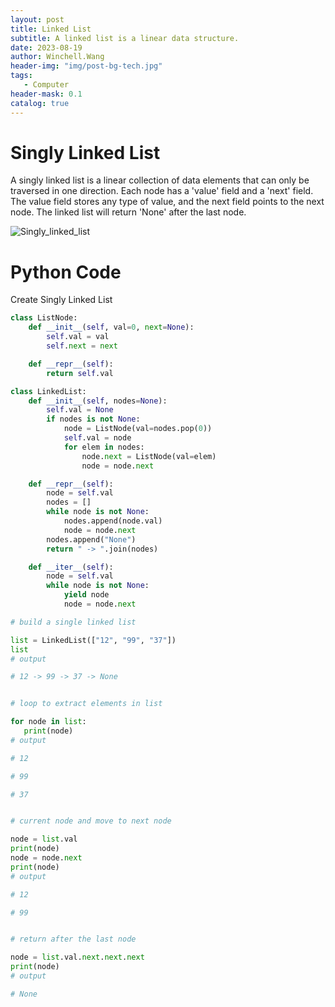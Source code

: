 ```yaml
---
layout: post
title: Linked List
subtitle: A linked list is a linear data structure.
date: 2023-08-19
author: Winchell.Wang
header-img: "img/post-bg-tech.jpg"
tags:
   - Computer
header-mask: 0.1
catalog: true
---
```


# Singly Linked List

A singly linked list is a linear collection of data elements that can only be traversed in one direction. Each node has a 'value' field and a 'next' field. The value field stores any type of value, and the next field points to the next node. The linked list will return 'None' after the last node.

![Singly_linked_list](https://upload.wikimedia.org/wikipedia/commons/6/6d/Singly-linked-list.svg)

# Python Code

Create Singly Linked List

```python
class ListNode:
    def __init__(self, val=0, next=None):
        self.val = val
        self.next = next

    def __repr__(self):
        return self.val

class LinkedList:
    def __init__(self, nodes=None):
        self.val = None
        if nodes is not None:
            node = ListNode(val=nodes.pop(0))
            self.val = node
            for elem in nodes:
                node.next = ListNode(val=elem)
                node = node.next

    def __repr__(self):
        node = self.val
        nodes = []
        while node is not None:
            nodes.append(node.val)
            node = node.next
        nodes.append("None")
        return " -> ".join(nodes)

    def __iter__(self):
        node = self.val
        while node is not None:
            yield node
            node = node.next

# build a single linked list

list = LinkedList(["12", "99", "37"])
list
# output

# 12 -> 99 -> 37 -> None


# loop to extract elements in list

for node in list:
   print(node)
# output

# 12

# 99

# 37


# current node and move to next node

node = list.val
print(node)
node = node.next
print(node)
# output

# 12

# 99


# return after the last node

node = list.val.next.next.next
print(node)
# output

# None
```
